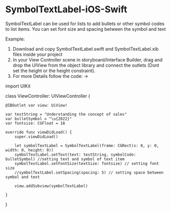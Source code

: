 # SymbolTextLabel-iOS-Swift
SymbolTextLabel can be used for lists to add bullets or other symbol codes to list items. You can set font size and spacing between the symbol and text 


Example:

1. Download and copy SymbolTextLabel.swift and SymbolTextLabel.xib files inside your project
2. In your View Controller scene in storyboard/Interface Builder, drag and drop the UIView from the object library and connect the outlets (Dont set the height or the height constraint).
3. For more Details follow the code: ->

import UIKit

class ViewController: UIViewController {

    @IBOutlet var view: UiView!
    
    var testString = "Understanding the concept of sales"
    var bulletSymbol = "\u{2022}"
    var fontsize: CGFloat = 18

    override func viewDidLoad() {
        super.viewDidLoad()
        
        let symbolTextLabel = SymbolTextLabel(frame: CGRect(x: 0, y: 0, width: 0, height: 0))
        symbolTextLabel.setText(text: testString, symbolCode: bulletSymbol) //setting text and symbol of text item
        symbolTextLabel.setFontSize(textSize: fontsize) // setting font size
        //symbolTextLabel.setSpacing(spacing: 5) // setting space between symbol and text
        
        view.addSubview(symbolTextLabel)
        
    }
}
